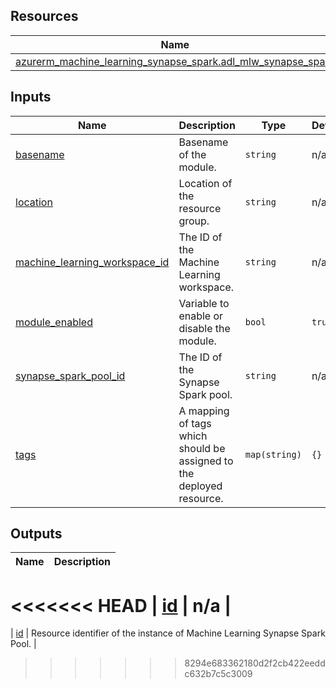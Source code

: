 <!-- BEGIN_TF_DOCS -->
## Resources

| Name | Type |
|------|------|
| [azurerm_machine_learning_synapse_spark.adl_mlw_synapse_spark](https://registry.terraform.io/providers/hashicorp/azurerm/latest/docs/resources/machine_learning_synapse_spark) | resource |

## Inputs

| Name | Description | Type | Default | Required |
|------|-------------|------|---------|:--------:|
| <a name="input_basename"></a> [basename](#input\_basename) | Basename of the module. | `string` | n/a | yes |
| <a name="input_location"></a> [location](#input\_location) | Location of the resource group. | `string` | n/a | yes |
| <a name="input_machine_learning_workspace_id"></a> [machine\_learning\_workspace\_id](#input\_machine\_learning\_workspace\_id) | The ID of the Machine Learning workspace. | `string` | n/a | yes |
| <a name="input_module_enabled"></a> [module\_enabled](#input\_module\_enabled) | Variable to enable or disable the module. | `bool` | `true` | no |
| <a name="input_synapse_spark_pool_id"></a> [synapse\_spark\_pool\_id](#input\_synapse\_spark\_pool\_id) | The ID of the Synapse Spark pool. | `string` | n/a | yes |
| <a name="input_tags"></a> [tags](#input\_tags) | A mapping of tags which should be assigned to the deployed resource. | `map(string)` | `{}` | no |

## Outputs

| Name | Description |
|------|-------------|
<<<<<<< HEAD
| <a name="output_id"></a> [id](#output\_id) | n/a |
=======
| <a name="output_id"></a> [id](#output\_id) | Resource identifier of the instance of Machine Learning Synapse Spark Pool. |
>>>>>>> 8294e683362180d2f2cb422eeddc632b7c5c3009
<!-- END_TF_DOCS -->